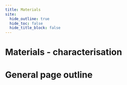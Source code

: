 ```yaml
---
title: Materials
site:
  hide_outline: true
  hide_toc: false
  hide_title_block: false
---
```


# Materials - characterisation

# General page outline
